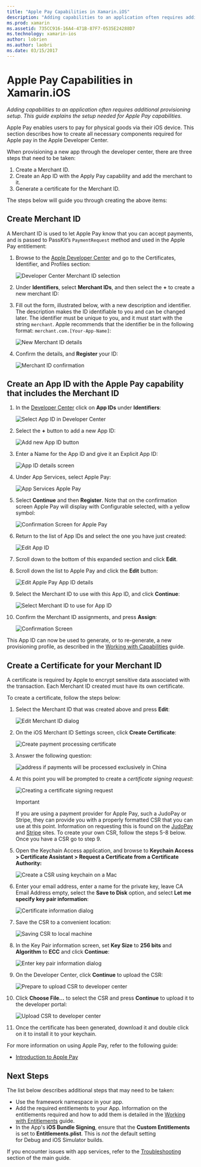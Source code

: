 ```yaml
---
title: "Apple Pay Capabilities in Xamarin.iOS"
description: "Adding capabilities to an application often requires additional provisioning setup. This guide explains the setup needed for Apple Pay capabilities."
ms.prod: xamarin
ms.assetid: 735CC916-16A4-471B-87F7-0535E24288D7
ms.technology: xamarin-ios
author: lobrien
ms.author: laobri
ms.date: 03/15/2017
---
```


# Apple Pay Capabilities in Xamarin.iOS

_Adding capabilities to an application often requires additional provisioning setup. This guide explains the setup needed for Apple Pay capabilities._

Apple Pay enables users to pay for physical goods via their iOS device. This section describes how to create all necessary components required for Apple pay in the Apple Developer Center.

When provisioning a new app through the developer center, there are three steps that need to be taken:

1. Create a Merchant ID.
2. Create an App ID with the Apply Pay capability and add the merchant to it.
3. Generate a certificate for the Merchant ID.

The steps below will guide you through creating the above items:

<a name="merchantid" />

## Create Merchant ID

A Merchant ID is used to let Apple Pay know that you can accept payments, and is passed to PassKit’s `PaymentRequest` method and used in the Apple Pay entitlement:

1. Browse to the [Apple Developer Center](https://developer.apple.com/account/) and go to the Certificates, Identifier, and Profiles section: 
 
    ![Developer Center Merchant ID selection](apple-pay-capabilities-images/image57.png)

2. Under **Identifiers**, select **Merchant IDs**, and then select the **+** to create a new merchant ID:  

3. Fill out the form, illustrated below, with a new description and identifier. The description makes the ID identifiable to you and can be changed later. The identifier must be unique to you, and it must start with the string `merchant`. Apple recommends that the identifier be in the following format: `merchant.com.[Your-App-Name]`:
   
    ![New Merchant ID details](apple-pay-capabilities-images/image58.png)

4. Confirm the details, and **Register** your ID: 
    
    ![Merchant ID confirmation](apple-pay-capabilities-images/image59.png)

<a name="appid" />

## Create an App ID with the Apple Pay capability that includes the Merchant ID

1. In the [Developer Center](https://developer.apple.com/account/) click on **App IDs** under **Identifiers**: 
    
    ![Select App ID in Developer Center](apple-pay-capabilities-images/image6.png)

2. Select the **+** button to add a new App ID: 
   
    ![Add new App ID button](apple-pay-capabilities-images/image27.png)

3. Enter a Name for the App ID and give it an Explicit App ID:    
   
    ![App ID details screen](apple-pay-capabilities-images/image35.png)

4. Under App Services, select Apple Pay:    
  
    ![App Services Apple Pay](apple-pay-capabilities-images/image36.png)

5. Select **Continue** and then **Register**. Note that on the confirmation screen Apple Pay will display with Configurable selected, with a yellow symbol: 
   
    ![Confirmation Screen for Apple Pay](apple-pay-capabilities-images/image37.png)

6. Return to the list of App IDs and select the one you have just created:  
   
    ![Edit App ID](apple-pay-capabilities-images/image38.png)

7. Scroll down to the bottom of this expanded section and click **Edit**.
8. Scroll down the list to Apple Pay and click the **Edit** button:  
    
    ![Edit Apple Pay App ID details](apple-pay-capabilities-images/image39.png)

9. Select the Merchant ID to use with this App ID, and click **Continue**:  
    
    ![Select Merchant ID to use for App ID](apple-pay-capabilities-images/image40.png)

10. Confirm the Merchant ID assignments, and press **Assign**:  
    
    ![Confirmation Screen](apple-pay-capabilities-images/image41.png)

This App ID can now be used to generate, or to re-generate, a new provisioning profile, as described in the [Working with Capabilities](~/ios/deploy-test/provisioning/capabilities/index.md) guide. 

<a name="certificate" />

## Create a Certificate for your Merchant ID

A certificate is required by Apple to encrypt sensitive data associated with the transaction. Each Merchant ID created must have its own certificate. 

To create a certificate, follow the steps below:

1. Select the Merchant ID that was created above and press **Edit**: 
    
    ![Edit Merchant ID dialog](apple-pay-capabilities-images/image42.png)

2. On the iOS Merchant ID Settings screen, click **Create Certificate**: 
   
    ![Create payment processing certificate](apple-pay-capabilities-images/image43.png)

3. Answer the following question: 

    ![address if payments will be processed exclusively in China](apple-pay-capabilities-images/image44.png)

4. At this point you will be prompted to create a _certificate signing request_: 

    ![Creating a certificate signing request](apple-pay-capabilities-images/image45.png)
    
    > [!IMPORTANT]
    > If you are using a payment provider for Apple Pay, such a JudoPay or Stripe, they can provide you with a properly formatted CSR that you can use at this point. Information on requesting this is found on the [JudoPay](https://www.judopay.com/docs/version-52/apple-pay/getting-started/#create-an-apple-pay-certificate) and [Stripe](https://stripe.com/docs/apple-pay/apps#csr) sites. To create your own CSR, follow the steps 5-8 below. Once you have a CSR go to step 9.

5. Open the Keychain Access application, and browse to **Keychain Access > Certificate Assistant > Request a Certificate from a Certificate Authority:** 

     ![Create a CSR using keychain on a Mac](apple-pay-capabilities-images/image46.png)

6. Enter your email address, enter a name for the private key, leave CA Email Address empty, select the **Save to Disk** option, and select **Let me specify key pair information**:

     ![Certificate information dialog](apple-pay-capabilities-images/image47.png)

7. Save the CSR to a convenient location: 

     ![Saving CSR to local machine](apple-pay-capabilities-images/image48.png)

8. In the Key Pair information screen, set **Key Size** to **256 bits** and **Algorithm** to **ECC** and click **Continue**:

     ![Enter key pair information dialog](apple-pay-capabilities-images/image49.png)

9. On the Developer Center, click **Continue** to upload the CSR: 

     ![Prepare to upload CSR to developer center](apple-pay-capabilities-images/image50.png)

10. Click **Choose File…** to select the CSR and press **Continue** to upload it to the developer portal: 

     ![Upload CSR to developer center](apple-pay-capabilities-images/image51.png)

11. Once the certificate has been generated, download it and double click on it to install it to your keychain.

For more information on using Apple Pay, refer to the following guide:

*	[Introduction to Apple Pay](~/ios/platform/apple-pay.md)

## Next Steps
 
The list below describes additional steps that may need to be taken:

* Use the framework namespace in your app.
* Add the required entitlements to your App. Information on the entitlements required and how to add them is detailed in the [Working with Entitlements](~/ios/deploy-test/provisioning/entitlements.md) guide.
* In the App's **iOS Bundle Signing**, ensure that the **Custom Entitlements** is set to **Entitlements.plist**. This is _not_ the default setting for Debug and iOS Simulator builds.

If you encounter issues with app services, refer to the [Troubleshooting](~/ios/deploy-test/provisioning/capabilities/index.md) section of the main guide.
